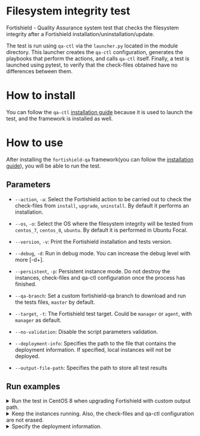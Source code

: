 # Filesystem integrity test
Fortishield - Quality Assurance system test that checks the filesystem integrity after a Fortishield installation/uninstallation/update.

The test is run using `qa-ctl` via the `launcher.py` located in the module directory. This launcher creates the `qa-ctl`
configuration, generates the playbooks that perform the actions, and calls `qa-ctl` itself. Finally, a test is launched
using pytest, to verify that the check-files obtained have no differences between them.   

# How to install

You can follow the `qa-ctl` [installation guide](https://github.com/fortishield/fortishield-qa/wiki/QACTL-tool-installation-guide)
because it is used to launch the test, and the framework is installed as well.

# How to use

After installing the `fortishield-qa` framework(you can follow the [installation guide](#how-to-install)), you will be able to run the test.

## Parameters

- `--action`, `-a`: Select the Fortishield action to be carried out to check the check-files from `install`, `upgrade`, `uninstall`.
    By default it performs an installation.

- `--os`, `-o`: Select the OS where the filesystem integrity will be tested from `centos_7`, `centos_8`, `ubuntu`.
    By default it is performed in Ubuntu Focal.

- `--version`, `-v`: Print the Fortishield installation and tests version.

- `--debug`, `-d`: Run in debug mode. You can increase the debug level with more [-d+].

- `--persistent`, `-p`: Persistent instance mode. Do not destroy the instances, check-files and qa-ctl configuration
    once the process has finished.

- `--qa-branch`: Set a custom fortishield-qa branch to download and run the tests files, `master` by default.

- `--target`, `-t`: The Fortishield test target. Could be `manager` or `agent`, with `manager` as default.

- `--no-validation`: Disable the script parameters validation.

- `--deployment-info`: Specifies the path to the file that contains the deployment information. If specified, local instances will not be deployed.

- `--output-file-path`: Specifies the path to store all test results


## Run examples

<details>
<summary>Run the test in CentOS 8 when upgrading Fortishield with custom output path.</summary>

```bash
python3 launcher.py -o centos_8 -a upgrade --output-file-path /tmp/syscheck/ubuntu/uninstall 
```

</details>

<details>
<summary>Keep the instances running. Also, the check-files and qa-ctl configuration are not erased.</summary>

```bash
python3 launcher.py -p
```

</details>

<details>
<summary>Specify the deployment information.</summary>

```bash
python3 launcher.py --deployment-info /tmp/fortishield_check_files/check_files_config_1641812606_893604.yaml
```

</details>